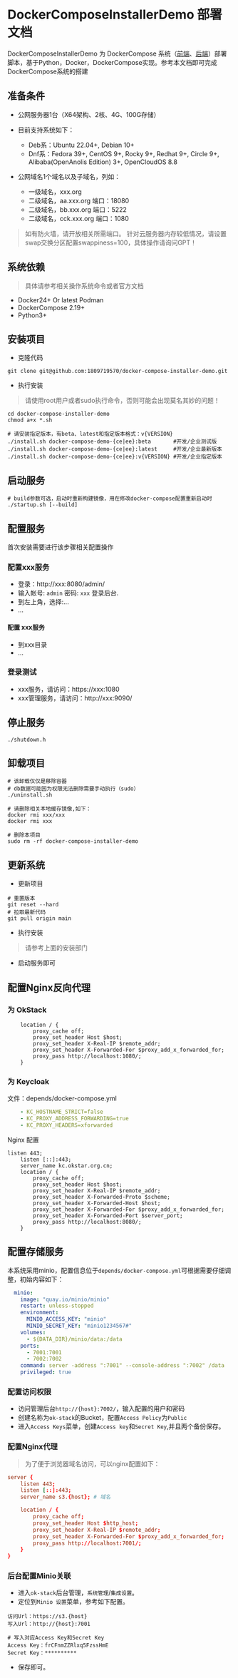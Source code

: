 # DockerComposeInstallerDemo 部署文档
DockerComposeInstallerDemo 为 DockerCompose 系统（[前端](https://github.com/okstar-org/ok-stack-ui)、[后端](https://github.com/okstar-org/ok-stack-backend)）部署脚本，基于Python，Docker，DockerCompose实现。参考本文档即可完成DockerCompose系统的搭建

## 准备条件
- 公网服务器1台（X64架构、2核、4G、100G存储）
- 目前支持系统如下：
    - Deb系：Ubuntu 22.04+, Debian 10+
    - Dnf系：Fedora 39+, CentOS 9+, Rocky 9+, Redhat 9+, Circle 9+, Alibaba(OpenAnolis Edition) 3+, OpenCloudOS 8.8

- 公网域名1个域名以及子域名，列如：
    - 一级域名，xxx.org
    - 二级域名，aa.xxx.org    端口：18080
    - 二级域名，bb.xxx.org  端口：5222
    - 二级域名，cck.xxx.org 端口：1080
> 如有防火墙，请开放相关所需端口。
> 针对云服务器内存较低情况，请设置swap交换分区配置swappiness=100，具体操作请询问GPT！


## 系统依赖
> 具体请参考相关操作系统命令或者官方文档
- Docker24+ Or latest Podman 
- DockerCompose 2.19+ 
- Python3+



## 安装项目

- 克隆代码
```shell
git clone git@github.com:1809719570/docker-compose-installer-demo.git
```

- 执行安装
> 请使用root用户或者sudo执行命令，否则可能会出现莫名其妙的问题！
```shell
cd docker-compose-installer-demo
chmod a+x *.sh

# 请安装指定版本，有beta、latest和指定版本格式：v{VERSION}
./install.sh docker-compose-demo-{ce|ee}:beta       #开发/企业测试版
./install.sh docker-compose-demo-{ce|ee}:latest     #开发/企业最新版本
./install.sh docker-compose-demo-{ce|ee}:v{VERSION} #开发/企业指定版本
```
## 启动服务
```shell
# build参数可选，启动时重新构建镜像，用在修改docker-compose配置重新启动时
./startup.sh [--build]
```

## 配置服务

首次安装需要进行该步骤相关配置操作

### 配置xxx服务
- 登录：http://xxx:8080/admin/
- 输入帐号: `admin` 密码: `xxx` 登录后台.
- 到左上角，选择:...
- ...
#### 配置 xxx服务
- 到xxx目录
- ...

### 登录测试
- xxx服务，请访问：https://xxx:1080
- xxx管理服务，请访问：http://xxx:9090/



## 停止服务
```shell
./shutdown.h
```

## 卸载项目

```shell
# 该卸载仅仅是移除容器
# db数据可能因为权限无法删除需要手动执行（sudo）
./uninstall.sh

# 请删除相关本地缓存镜像,如下：
docker rmi xxx/xxx
docker rmi xxx

# 删除本项目
sudo rm -rf docker-compose-installer-demo
```

## 更新系统
- 更新项目
```shell
# 重置版本
git reset --hard
# 拉取最新代码
git pull origin main
```
- 执行安装
> 请参考上面的安装部门


- 启动服务即可


## 配置Nginx反向代理 

### 为 OkStack
```
    location / {
        proxy_cache off;
        proxy_set_header Host $host;
        proxy_set_header X-Real-IP $remote_addr;
        proxy_set_header X-Forwarded-For $proxy_add_x_forwarded_for;
        proxy_pass http://localhost:1080/;
    }

```

### 为 Keycloak
文件：depends/docker-compose.yml
```yaml
    - KC_HOSTNAME_STRICT=false
    - KC_PROXY_ADDRESS_FORWARDING=true
    - KC_PROXY_HEADERS=xforwarded
```

Nginx 配置
```
listen 443;
    listen [::]:443;
    server_name kc.okstar.org.cn;
    location / {
        proxy_cache off;
        proxy_set_header Host $host;
        proxy_set_header X-Real-IP $remote_addr;
        proxy_set_header X-Forwarded-Proto $scheme;
        proxy_set_header X-Forwarded-Host $host;
        proxy_set_header X-Forwarded-For $proxy_add_x_forwarded_for;
        proxy_set_header X-Forwarded-Port $server_port;
        proxy_pass http://localhost:8080/;
    }
```

## 配置存储服务
本系统采用minio，配置信息位于`depends/docker-compose.yml`可根据需要仔细调整，初始内容如下：
```yml
  minio:
    image: "quay.io/minio/minio"
    restart: unless-stopped
    environment:
      MINIO_ACCESS_KEY: "minio"
      MINIO_SECRET_KEY: "minio1234567#"
    volumes:
      - ${DATA_DIR}/minio/data:/data
    ports:
      - 7001:7001
      - 7002:7002
    command: server -address ":7001" --console-address ":7002" /data  
    privileged: true
```
### 配置访问权限
- 访问管理后台`http://{host}:7002/`，输入配置的用户和密码
- 创建名称为`ok-stack`的Bucket，配置`Access Policy`为`Public`
- 进入`Access Keys`菜单，创建`Access key`和`Secret Key`,并且两个备份保存。

### 配置Nginx代理
> 为了便于浏览器域名访问，可以nginx配置如下：
```conf
server {
    listen 443;
    listen [::]:443;
    server_name s3.{host}; # 域名

    location / {
        proxy_cache off;
        proxy_set_header Host $http_host;
        proxy_set_header X-Real-IP $remote_addr;
        proxy_set_header X-Forwarded-For $proxy_add_x_forwarded_for;
        proxy_pass http://localhost:7001/;
    }
}
```

### 后台配置Minio关联
- 进入`ok-stack`后台管理，`系统管理`/`集成设置`。
- 定位到`Minio 设置`菜单，参考如下配置。
```
访问Url：https://s3.{host}
写入Url：http://{host}:7001

# 写入对应Access Key和Secret Key
Access Key：frCFnmZZRlxq5FzssHmE
Secret Key：**********

```
- 保存即可。